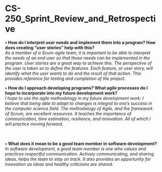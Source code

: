 # CS-250_Sprint_Review_and_Retrospective <strong>
•	How do I interpret user needs and implement them into a program? How does creating “user stories” help with this?</strong><br/>
	<em>As a member of a Scum-agile team, it is important to be able to interpret the needs of an end user so that those needs can be implemented in the program. User stories are a great way to achieve this. The perspective of the user is taken so to define the features. Each feature, or user story, will identify what the user wants to do and the result of that action. This provides reference for testing and completion of the project.</em> <br />
	
 <strong>
•	How do I approach developing programs? What agile processes do I hope to incorporate into my future development work?</strong><br />
	<em>I hope to use the agile methodology in my future development work. I believe that being able to adapt to changes is integral to one’s success in the computer science field. The methodology of Agile, and the framework of Scrum, are excellent resources. It teaches the importance of communication, time estimation, resilience, and innovation. All of which I will practice moving forward.</em>	
	
  <strong> <br/>	
•	What does it mean to be a good team member in software development?</strong><br />
	<em>In software development, a good team member is one who values and practices respectful communication. Actively communicating, and sharing ideas, helps the team to stay on track. It also provides an opportunity for innovation as ideas and healthy criticisms are shared.</em>
